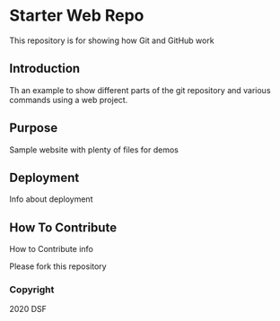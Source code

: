 # Starter Web Repo

This repository is for showing how Git and GitHub work

## Introduction
Th an example to show different parts of the git repository and various commands using a web project.

## Purpose

Sample website with plenty of files for demos

## Deployment
Info about deployment

## How To Contribute
How to Contribute info

Please fork this repository

### Copyright

2020 DSF
